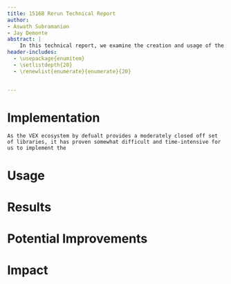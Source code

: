 ```yaml
---
title: 1516B Rerun Technical Report
author:
- Aswath Subramanian
- Jay Demonte
abstract: |
    In this technical report, we examine the creation and usage of the program that we have created to run an autonomous program in the 2023-2024 VEX VRC competition. We show the details regarding how the tool was implemented and how the tool executes. Rerun is essentially a function embedded in our greater codebase to provide control for the robot, which repeats a prerecorded path with the same movements, at an accuracy of a couple centimeter inaccuracy. This report will detail the implementation and usage of the program in a programming language-agnostic way, allowing for the tool to be implemented in any other language. The report should be informative and detail everything that the "rerun" prgram aims to do.
header-includes:
  - \usepackage{enumitem}
  - \setlistdepth{20}
  - \renewlist{enumerate}{enumerate}{20}


---
```


# Implementation

    As the VEX ecosystem by defualt provides a moderately closed off set of libraries, it has proven somewhat difficult and time-intensive for us to implement the 

# Usage

# Results

# Potential Improvements

# Impact


